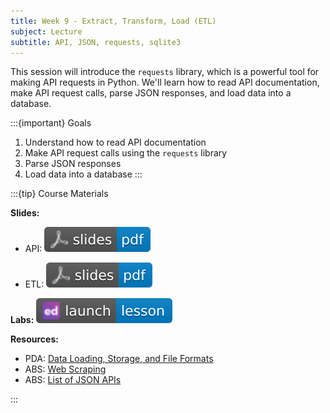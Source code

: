 ```yaml
---
title: Week 9 - Extract, Transform, Load (ETL)
subject: Lecture
subtitle: API, JSON, requests, sqlite3
---
```


This session will introduce the `requests` library, which is a powerful tool for making API requests in Python. We'll learn how to read API documentation, make API request calls, parse JSON responses, and load data into a database.

:::{important} Goals
1. Understand how to read API documentation
2. Make API request calls using the `requests` library
3. Parse JSON responses
4. Load data into a database
:::

:::{tip} Course Materials

**Slides:** 

* API: [![](images/slides-pdf-blue-adobeacrobatreader.svg)][pdf link1]

* ETL: [![](images/slides-pdf-blue-adobeacrobatreader.svg)][pdf link2]

**Labs:** [![](images/launch-lesson-blue-ed.svg)][notebook link]

**Resources:**
* PDA: [Data Loading, Storage, and File Formats][pda link1]
* ABS: [Web Scraping][abs link1]
* ABS: [List of JSON APIs][abs link2]

:::

[pdf link1]: https://khlee42.github.io/datahandling-content-pdf/api_ws.pdf
[pdf link2]: https://khlee42.github.io/datahandling-content-pdf/etl_ws.pdf
[notebook link]: https://edstem.org/us/courses/46034/lessons/80527
[pda link1]: https://wesmckinney.com/book/accessing-data
[abs link1]: https://automatetheboringstuff.com/2e/chapter12/
[abs link2]: https://automatetheboringstuff.com/list-of-json-apis.html